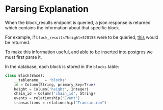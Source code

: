 # Parsing Explanation

When the block_results endpoint is queried, a json response is returned which contains the information about that specific block. 

For example, if `block_results?height=520158` were to be queried, [this](data/example.json) would be returned. 

To make this information useful, and able to be inserted into postgres we must first parse it. 

In the database, each block is stored in the `blocks` table:

```python
class Block(Base):
    __tablename__ = 'blocks'
    id = Column(String, primary_key=True)
    height = Column('height', Integer)
    chain_id = Column('chain_id', String)
    events = relationship("Event")
    transactions = relationship("Transaction")
```